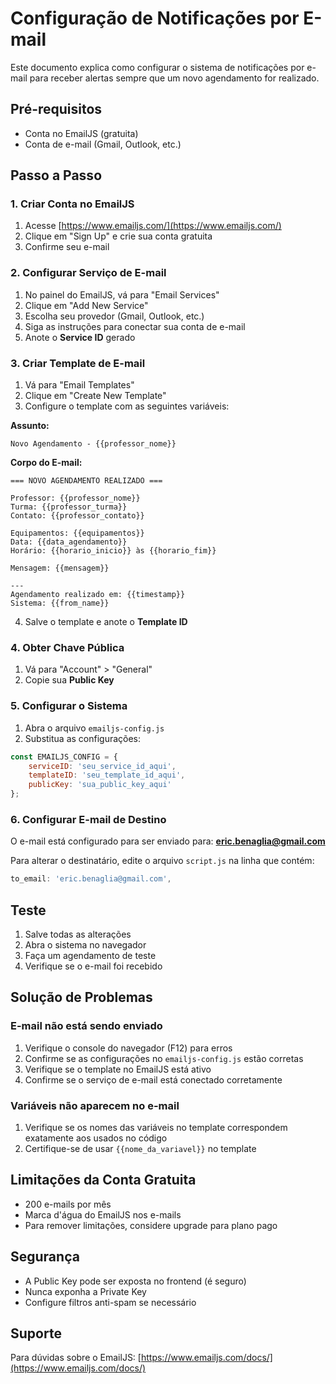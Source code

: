 # Configuração de Notificações por E-mail

Este documento explica como configurar o sistema de notificações por e-mail para receber alertas sempre que um novo agendamento for realizado.

## Pré-requisitos

- Conta no EmailJS (gratuita)
- Conta de e-mail (Gmail, Outlook, etc.)

## Passo a Passo

### 1. Criar Conta no EmailJS

1. Acesse [https://www.emailjs.com/](https://www.emailjs.com/)
2. Clique em "Sign Up" e crie sua conta gratuita
3. Confirme seu e-mail

### 2. Configurar Serviço de E-mail

1. No painel do EmailJS, vá para "Email Services"
2. Clique em "Add New Service"
3. Escolha seu provedor (Gmail, Outlook, etc.)
4. Siga as instruções para conectar sua conta de e-mail
5. Anote o **Service ID** gerado

### 3. Criar Template de E-mail

1. Vá para "Email Templates"
2. Clique em "Create New Template"
3. Configure o template com as seguintes variáveis:

**Assunto:**
```
Novo Agendamento - {{professor_nome}}
```

**Corpo do E-mail:**
```
=== NOVO AGENDAMENTO REALIZADO ===

Professor: {{professor_nome}}
Turma: {{professor_turma}}
Contato: {{professor_contato}}

Equipamentos: {{equipamentos}}
Data: {{data_agendamento}}
Horário: {{horario_inicio}} às {{horario_fim}}

Mensagem: {{mensagem}}

---
Agendamento realizado em: {{timestamp}}
Sistema: {{from_name}}
```

4. Salve o template e anote o **Template ID**

### 4. Obter Chave Pública

1. Vá para "Account" > "General"
2. Copie sua **Public Key**

### 5. Configurar o Sistema

1. Abra o arquivo `emailjs-config.js`
2. Substitua as configurações:

```javascript
const EMAILJS_CONFIG = {
    serviceID: 'seu_service_id_aqui',
    templateID: 'seu_template_id_aqui', 
    publicKey: 'sua_public_key_aqui'
};
```

### 6. Configurar E-mail de Destino

O e-mail está configurado para ser enviado para: **eric.benaglia@gmail.com**

Para alterar o destinatário, edite o arquivo `script.js` na linha que contém:
```javascript
to_email: 'eric.benaglia@gmail.com',
```

## Teste

1. Salve todas as alterações
2. Abra o sistema no navegador
3. Faça um agendamento de teste
4. Verifique se o e-mail foi recebido

## Solução de Problemas

### E-mail não está sendo enviado

1. Verifique o console do navegador (F12) para erros
2. Confirme se as configurações no `emailjs-config.js` estão corretas
3. Verifique se o template no EmailJS está ativo
4. Confirme se o serviço de e-mail está conectado corretamente

### Variáveis não aparecem no e-mail

1. Verifique se os nomes das variáveis no template correspondem exatamente aos usados no código
2. Certifique-se de usar `{{nome_da_variavel}}` no template

## Limitações da Conta Gratuita

- 200 e-mails por mês
- Marca d'água do EmailJS nos e-mails
- Para remover limitações, considere upgrade para plano pago

## Segurança

- A Public Key pode ser exposta no frontend (é seguro)
- Nunca exponha a Private Key
- Configure filtros anti-spam se necessário

## Suporte

Para dúvidas sobre o EmailJS: [https://www.emailjs.com/docs/](https://www.emailjs.com/docs/)
